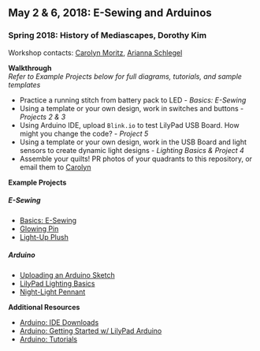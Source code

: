 ## May 2 & 6, 2018: E-Sewing and Arduinos
### Spring 2018: History of Mediascapes, Dorothy Kim

Workshop contacts: [Carolyn Moritz](mailto:cmoritz@vassar.edu "cmoritz@vassar.edu"), [Arianna Schlegel](mailto:arschlegel@vassar.edu "arschlegel.vassar.edu")

**Walkthrough**  
*Refer to Example Projects below for full diagrams, tutorials, and sample templates*  
* Practice a running stitch from battery pack to LED - *Basics: E-Sewing*
* Using a template or your own design, work in switches and buttons - *Projects 2 & 3*
* Using Arduino IDE, upload `Blink.io` to test LilyPad USB Board. How might you change the code? - *Project 5*
* Using a template or your own design, work in the USB Board and light sensors to create dynamic light designs - *Lighting Basics & Project 4*
* Assemble your quilts! PR photos of your quadrants to this repository, or email them to [Carolyn](mailto:cmoritz@vassar.edu "cmoritz@vassar.edu")

**Example Projects**
##### E-Sewing
* [Basics: E-Sewing](http://kookye.com/2017/07/01/e-sewing/)
* [Glowing Pin](http://kookye.com/2017/07/01/lilypad-glowing-pin/)
* [Light-Up Plush](http://kookye.com/2017/07/01/lilypad-light-up-plush/)

##### Arduino
* [Uploading an Arduino Sketch](http://kookye.com/2017/07/01/lilypad-tutorial-uploading-an-arduino-sketch/)
* [LilyPad Lighting Basics](https://learn.sparkfun.com/tutorials/light-up-pennant-with-e-textiles)
* [Night-Light Pennant](http://kookye.com/2017/07/01/lilypad-night-light-pennant/)    

**Additional Resources**  
* [Arduino: IDE Downloads](https://www.arduino.cc/en/Main/Software)
* [Arduino: Getting Started w/ LilyPad Arduino](https://www.arduino.cc/en/Guide/ArduinoLilyPadUSB)
* [Arduino: Tutorials](http://www.arduino.cc/en/Tutorial)
